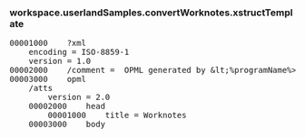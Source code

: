 ### workspace.userlandSamples.convertWorknotes.xstructTemplate
<pre>
00001000	?xml	encoding = ISO-8859-1	version = 1.000002000	/comment =  OPML generated by &amp;lt;%programName%> on &amp;lt;%now%> 00003000	opml	/atts		version = 2.0	00002000	head		00001000	title = Worknotes	00003000	body
</pre>
